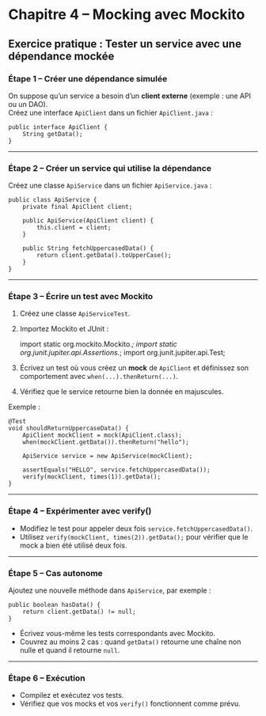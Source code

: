 # Chapitre 4 – Mocking avec Mockito  
## Exercice pratique : Tester un service avec une dépendance mockée

### Étape 1 – Créer une dépendance simulée

On suppose qu’un service a besoin d’un **client externe** (exemple : une API ou un DAO).  
Créez une interface `ApiClient` dans un fichier `ApiClient.java` :

    public interface ApiClient {
        String getData();
    }

---

### Étape 2 – Créer un service qui utilise la dépendance

Créez une classe `ApiService` dans un fichier `ApiService.java` :

    public class ApiService {
        private final ApiClient client;

        public ApiService(ApiClient client) {
            this.client = client;
        }

        public String fetchUppercasedData() {
            return client.getData().toUpperCase();
        }
    }

---

### Étape 3 – Écrire un test avec Mockito

1. Créez une classe `ApiServiceTest`.  
2. Importez Mockito et JUnit :

    import static org.mockito.Mockito.*;
    import static org.junit.jupiter.api.Assertions.*;
    import org.junit.jupiter.api.Test;

3. Écrivez un test où vous créez un **mock** de `ApiClient` et définissez son comportement avec `when(...).thenReturn(...)`.  
4. Vérifiez que le service retourne bien la donnée en majuscules.  

Exemple :

    @Test
    void shouldReturnUppercaseData() {
        ApiClient mockClient = mock(ApiClient.class);
        when(mockClient.getData()).thenReturn("hello");

        ApiService service = new ApiService(mockClient);

        assertEquals("HELLO", service.fetchUppercasedData());
        verify(mockClient, times(1)).getData();
    }

---

### Étape 4 – Expérimenter avec verify()

- Modifiez le test pour appeler deux fois `service.fetchUppercasedData()`.  
- Utilisez `verify(mockClient, times(2)).getData();` pour vérifier que le mock a bien été utilisé deux fois.  

---

### Étape 5 – Cas autonome

Ajoutez une nouvelle méthode dans `ApiService`, par exemple :

    public boolean hasData() {
        return client.getData() != null;
    }

- Écrivez vous-même les tests correspondants avec Mockito.  
- Couvrez au moins 2 cas : quand `getData()` retourne une chaîne non nulle et quand il retourne `null`.  

---

### Étape 6 – Exécution

- Compilez et exécutez vos tests.  
- Vérifiez que vos mocks et vos `verify()` fonctionnent comme prévu.  
